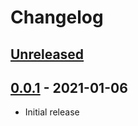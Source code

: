 # Changelog

## [Unreleased]

## [0.0.1] - 2021-01-06
- Initial release

[Unreleased]: https://github.com/humansriot/kind/compare/0.0.1...HEAD
[0.0.1]: https://github.com/humansriot/kind/releases/tag/0.0.1
